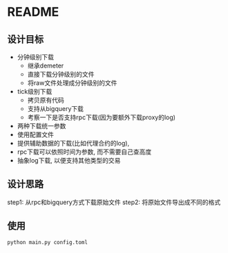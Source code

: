 # README

## 设计目标

* 分钟级别下载
  * 继承demeter
  * 直接下载分钟级别的文件
  * 将raw文件处理成分钟级别的文件
* tick级别下载
  * 拷贝原有代码
  * 支持从bigquery下载
  * 考察一下是否支持rpc下载(因为要额外下载proxy的log)
* 两种下载统一参数
* 使用配置文件
* 提供辅助数据的下载(比如代理合约的log), 
* rpc下载可以依照时间为参数, 而不需要自己查高度
* 抽象log下载, 以便支持其他类型的交易

## 设计思路

step1: 从rpc和bigquery方式下载原始文件
step2: 将原始文件导出成不同的格式


## 使用

```shell
python main.py config.toml

```
